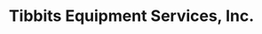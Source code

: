 ---
title: "Tibbits Equipment Services, Inc."
url: /barre-city/tibbits-equipment-services-inc/
shop: Allgemein
---